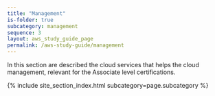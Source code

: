 ```yaml
---
title: "Management"
is-folder: true
subcategory: management
sequence: 3
layout: aws_study_guide_page
permalink: /aws-study-guide/management
---
```


In this section are described the cloud services that helps the cloud management, relevant for the Associate level certifications.

{% include site_section_index.html subcategory=page.subcategory %}
